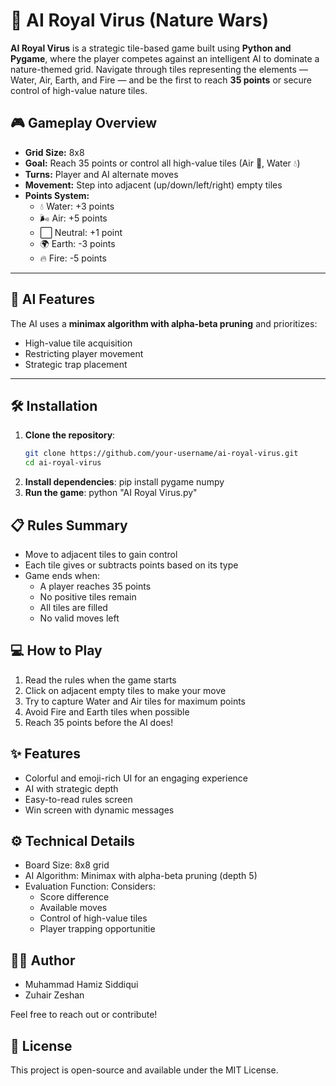 # 🌿 AI Royal Virus (Nature Wars)

**AI Royal Virus** is a strategic tile-based game built using **Python and Pygame**, where the player competes against an intelligent AI to dominate a nature-themed grid. Navigate through tiles representing the elements — Water, Air, Earth, and Fire — and be the first to reach **35 points** or secure control of high-value nature tiles.



## 🎮 Gameplay Overview

- **Grid Size:** 8x8
- **Goal:** Reach 35 points or control all high-value tiles (Air 💨, Water 💧)
- **Turns:** Player and AI alternate moves
- **Movement:** Step into adjacent (up/down/left/right) empty tiles
- **Points System:**
  - 💧 Water: +3 points
  - 🌬️ Air: +5 points
  - ⬜ Neutral: +1 point
  - 🌍 Earth: -3 points
  - 🔥 Fire: -5 points

---

## 🧠 AI Features

The AI uses a **minimax algorithm with alpha-beta pruning** and prioritizes:
- High-value tile acquisition
- Restricting player movement
- Strategic trap placement

---

## 🛠 Installation

1. **Clone the repository**:
   ```bash
   git clone https://github.com/your-username/ai-royal-virus.git
   cd ai-royal-virus
2. **Install dependencies**:
   pip install pygame numpy
3. **Run the game**:
   python "AI Royal Virus.py"


## 📋 Rules Summary
- Move to adjacent tiles to gain control
- Each tile gives or subtracts points based on its type
- Game ends when:
  - A player reaches 35 points
  - No positive tiles remain
  - All tiles are filled
  - No valid moves left

## 💻 How to Play
1) Read the rules when the game starts
2) Click on adjacent empty tiles to make your move
3) Try to capture Water and Air tiles for maximum points
4) Avoid Fire and Earth tiles when possible
5) Reach 35 points before the AI does!

## ✨ Features
- Colorful and emoji-rich UI for an engaging experience
- AI with strategic depth
- Easy-to-read rules screen
- Win screen with dynamic messages

 ## ⚙️ Technical Details
- Board Size: 8x8 grid
- AI Algorithm: Minimax with alpha-beta pruning (depth 5)
- Evaluation Function: Considers:
   - Score difference
   - Available moves
   - Control of high-value tiles
   - Player trapping opportunitie

## 🧑‍💻 Author
- Muhammad Hamiz Siddiqui
- Zuhair Zeshan
  
Feel free to reach out or contribute!

## 📄 License
This project is open-source and available under the MIT License.


